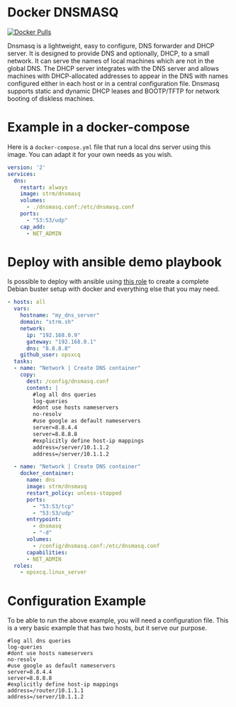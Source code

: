 # Docker DNSMASQ

[![Docker Pulls](https://img.shields.io/docker/pulls/strm/dnsmasq.svg?style=plastic)](https://hub.docker.com/r/strm/dnsmasq/)

Dnsmasq is a lightweight, easy to configure, DNS forwarder and DHCP server. It is designed to provide DNS and optionally, DHCP, to a small network. It can serve the names of local machines which are not in the global DNS. The DHCP server integrates with the DNS server and allows machines with DHCP-allocated addresses to appear in the DNS with names configured either in each host or in a central configuration file. Dnsmasq supports static and dynamic DHCP leases and BOOTP/TFTP for network booting of diskless machines.

# Example in a docker-compose

Here is a `docker-compose.yml` file that run a local dns server using this image. You can adapt it for your own needs as you wish.

```yaml
version: '2'
services:
  dns:
    restart: always
    image: strm/dnsmasq
    volumes:
      - ./dnsmasq.conf:/etc/dnsmasq.conf
    ports:
      - "53:53/udp"
    cap_add:
      - NET_ADMIN
```

# Deploy with ansible demo playbook

Is possible to deploy with ansible using [this
role](https://github.com/opsxcq/ansible-role-linux-server) to create a complete
Debian buster setup with docker and everything else that you may need.

```yaml
- hosts: all
  vars:
    hostname: "my_dns_server"
    domain: "strm.sh"
    network:
      ip: "192.168.0.9"
      gateway: "192.168.0.1"
      dns: "8.8.8.8"
    github_user: opsxcq
  tasks:
  - name: "Network | Create DNS container"
    copy:
      dest: /config/dnsmasq.conf
      content: |
        #log all dns queries
        log-queries
        #dont use hosts nameservers
        no-resolv
        #use google as default nameservers
        server=8.8.4.4
        server=8.8.8.8
        #explicitly define host-ip mappings
        address=/server/10.1.1.2
        address=/server/10.1.1.2

  - name: "Network | Create DNS container"
    docker_container:
      name: dns
      image: strm/dnsmasq
      restart_policy: unless-stopped
      ports:
        - "53:53/tcp"
        - "53:53/udp"
      entrypoint:
        - dnsmasq
        - "-d"
      volumes:
        - /config/dnsmasq.conf:/etc/dnsmasq.conf
      capabilities:
      - NET_ADMIN
  roles:
    - opsxcq.linux_server
```

# Configuration Example

To be able to run the above example, you will need a configuration file. This is a very basic example that has two hosts, but it serve our purpose.

```
#log all dns queries
log-queries
#dont use hosts nameservers
no-resolv
#use google as default nameservers
server=8.8.4.4
server=8.8.8.8
#explicitly define host-ip mappings
address=/router/10.1.1.1
address=/server/10.1.1.2
```



